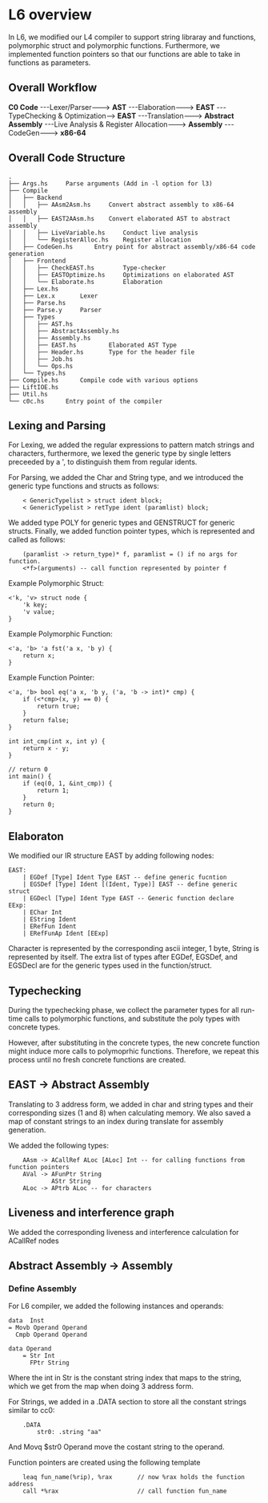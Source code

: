 # L6 overview

In L6, we modified our L4 compiler to support string libraray and functions, polymorphic struct and polymorphic functions. Furthermore, we implemented function pointers so that our functions are 
able to take in functions as parameters.

## Overall Workflow

**C0 Code** ---Lexer/Parser---> **AST** ---Elaboration---> **EAST** 
---TypeChecking & Optimization--> **EAST** ---Translation---> **Abstract Assembly**
---Live Analysis & Register Allocation---> **Assembly** ---CodeGen---> **x86-64**

## Overall Code Structure

```
.
├── Args.hs     Parse arguments (Add in -l option for l3)
├── Compile
│   ├── Backend
│   │   ├── AAsm2Asm.hs     Convert abstract assembly to x86-64 assembly
│   │   ├── EAST2AAsm.hs    Convert elaborated AST to abstract assembly
│   │   ├── LiveVariable.hs     Conduct live analysis
│   │   └── RegisterAlloc.hs    Register allocation
│   ├── CodeGen.hs      Entry point for abstract assembly/x86-64 code generation
│   ├── Frontend
│   │   ├── CheckEAST.hs        Type-checker
│   │   ├── EASTOptimize.hs     Optimizations on elaborated AST
│   │   └── Elaborate.hs        Elaboration
│   ├── Lex.hs
│   ├── Lex.x       Lexer
│   ├── Parse.hs
│   ├── Parse.y     Parser
│   ├── Types
│   │   ├── AST.hs
│   │   ├── AbstractAssembly.hs
│   │   ├── Assembly.hs
│   │   ├── EAST.hs         Elaborated AST Type
│   │   ├── Header.hs       Type for the header file
│   │   ├── Job.hs
│   │   └── Ops.hs
│   └── Types.hs
├── Compile.hs      Compile code with various options
├── LiftIOE.hs
├── Util.hs
└── c0c.hs      Entry point of the compiler
```

## Lexing and Parsing

For Lexing, we added the regular expressions to pattern match strings and characters, 
furthermore, we lexed the generic type by single letters preceeded by a ', to distinguish 
them from regular idents.

For Parsing, we added the Char and String type, and we introduced the generic type functions 
and structs as follows:

```
    < GenericTypelist > struct ident block;
    < GenericTypelist > retType ident (paramlist) block;
```

We added type POLY for generic types and GENSTRUCT for generic structs.
Finally, we added function pointer types, which is represented and called as follows:

```
    (paramlist -> return_type)* f, paramlist = () if no args for function.
    <*f>(arguments) -- call function represented by pointer f
```

Example Polymorphic Struct:

```
<'k, 'v> struct node {
    'k key;
    'v value;
}
```

Example Polymorphic Function:

```
<'a, 'b> 'a fst('a x, 'b y) {
    return x;
}
```

Example Function Pointer:

```
<'a, 'b> bool eq('a x, 'b y, ('a, 'b -> int)* cmp) {
    if (<*cmp>(x, y) == 0) {
        return true;
    }
    return false;
}

int int_cmp(int x, int y) {
    return x - y;
}

// return 0
int main() {
    if (eq(0, 1, &int_cmp)) {
        return 1;
    }
    return 0;
}
```

## Elaboraton

We modified our IR structure EAST by adding following nodes:

```
EAST:
    | EGDef [Type] Ident Type EAST -- define generic fucntion
    | EGSDef [Type] Ident [(Ident, Type)] EAST -- define generic struct
    | EGDecl [Type] Ident Type EAST -- Generic function declare
EExp:
    | EChar Int
    | EString Ident
    | ERefFun Ident
    | ERefFunAp Ident [EExp]
```
Character is represented by the corresponding ascii integer, 1 byte, String is 
represented by itself. The extra list of types after EGDef, EGSDef, and EGSDecl
are for the generic types used in the function/struct.



## Typechecking
During the typechecking phase, we collect the parameter types for all run-time calls to polymorphic functions, and substitute the poly types with concrete types.

However, after substituting in the concrete types, the new concrete function might induce more calls to polymoprhic functions. Therefore, we 
repeat this process until no fresh concrete functions are created.

## EAST -> Abstract Assembly

Translating to 3 address form, we added in char and string types and their corresponding
sizes (1 and 8) when calculating memory. We also saved a map of constant strings to
an index during translate for assembly generation.

We added the following types:
```
    AAsm -> ACallRef ALoc [ALoc] Int -- for calling functions from function pointers
    AVal -> AFunPtr String
            AStr String
    ALoc -> APtrb ALoc -- for characters
```


## Liveness and interference graph

We added the corresponding liveness and interference calculation for ACallRef nodes

## Abstract Assembly -> Assembly

### Define Assembly

For L6 compiler, we added the following instances and operands:

```
data  Inst
= Movb Operand Operand
  Cmpb Operand Operand

data Operand
    = Str Int
      FPtr String
```

Where the int in Str is the constant string index that maps to the string, which we get 
from the map when doing 3 address form.

For Strings, we added in a .DATA section to store all the constant strings 
similar to cc0:

```
    .DATA
	    str0: .string "aa"
```
And Movq $str0 Operand move the costant string to the operand.

Function pointers are created using the following template

```
    leaq fun_name(%rip), %rax       // now %rax holds the function address
    call *%rax                      // call function fun_name
```